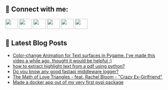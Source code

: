 ## 🔎 Connect with me:
[<img height="32" width="40" src="https://cdn.jsdelivr.net/npm/simple-icons@v5/icons/telegram.svg" />](https://t.me/bullbesh)
[<img height="32" width="40" src="https://cdn.jsdelivr.net/npm/simple-icons@v5/icons/vk.svg" />](https://vk.com/bullbesh)
[<img height="32" width="40" src="https://cdn.jsdelivr.net/npm/simple-icons@v5/icons/twitter.svg" />](https://twitter.com/bullbesh1)
[<img height="32" width="40" src="https://cdn.jsdelivr.net/npm/simple-icons@v5/icons/instagram.svg" />](https://www.instagram.com/bullbesh)
[<img height="32" width="40" src="https://cdn.jsdelivr.net/npm/simple-icons@v5/icons/reddit.svg" />](https://www.reddit.com/user/bullbesh)
[<img height="32" width="40" src="https://cdn.jsdelivr.net/npm/simple-icons@v5/icons/youtube.svg" />](https://www.youtube.com/channel/UCtfjRs6uzgq5mfm8S06WTcg)

## 📕 Latest Blog Posts
<!-- BLOG-POST-LIST:START -->
- [Color-change Animation for Text surfaces in Pygame. I&#39;ve made this video a while ago, thought it would be helpful :&rpar;](https://www.reddit.com/r/Python/comments/va435j/colorchange_animation_for_text_surfaces_in_pygame/)
- [how to extract highlight text from a pdf using python?](https://www.reddit.com/r/Python/comments/va3nc3/how_to_extract_highlight_text_from_a_pdf_using/)
- [Do you know any good fastapi middleware logger?](https://www.reddit.com/r/Python/comments/va2k6d/do_you_know_any_good_fastapi_middleware_logger/)
- [The Math of Love Triangles - feat. Rachel Bloom - &quot;Crazy Ex-Girlfriend&quot;](https://www.reddit.com/r/Python/comments/va29dt/the_math_of_love_triangles_feat_rachel_bloom/)
- [Made a docker app out of my very first pypi package](https://www.reddit.com/r/Python/comments/va1ywe/made_a_docker_app_out_of_my_very_first_pypi/)
<!-- BLOG-POST-LIST:END -->

